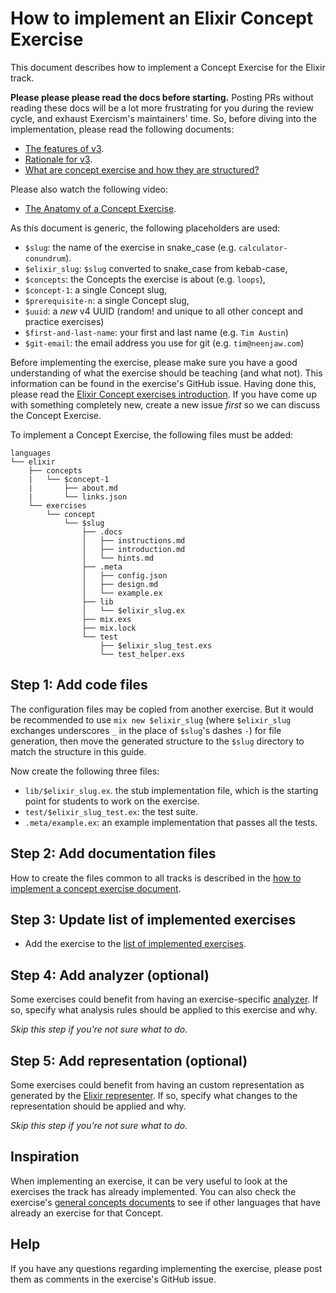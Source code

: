 # How to implement an Elixir Concept Exercise

This document describes how to implement a Concept Exercise for the Elixir track.

**Please please please read the docs before starting.** Posting PRs without reading these docs will be a lot more frustrating for you during the review cycle, and exhaust Exercism's maintainers' time. So, before diving into the implementation, please read the following documents:

- [The features of v3][docs-features-of-v3].
- [Rationale for v3][docs-rationale-for-v3].
- [What are concept exercise and how they are structured?][docs-concept-exercises]

Please also watch the following video:

- [The Anatomy of a Concept Exercise][anatomy-of-a-concept-exercise].

As this document is generic, the following placeholders are used:

- `$slug`: the name of the exercise in snake_case (e.g. `calculator-conundrum`).
- `$elixir_slug`: `$slug` converted to snake_case from kebab-case,
- `$concepts`: the Concepts the exercise is about (e.g. `loops`),
- `$concept-1`: a single Concept slug,
- `$prerequisite-n`: a single Concept slug,
- `$uuid`: a _new_ v4 UUID (random! and unique to all other concept and practice exercises)
- `$first-and-last-name`: your first and last name (e.g. `Tim Austin`)
- `$git-email`: the email address you use for git (e.g. `tim@neenjaw.com`)

Before implementing the exercise, please make sure you have a good understanding of what the exercise should be teaching (and what not). This information can be found in the exercise's GitHub issue. Having done this, please read the [Elixir Concept exercises introduction][concept-exercises]. If you have come up with something completely new, create a new issue _first_ so we can discuss the Concept Exercise.

To implement a Concept Exercise, the following files must be added:

```text
languages
└── elixir
    ├── concepts
    |   └── $concept-1
    |       ├── about.md
    |       └── links.json
    └── exercises
        └── concept
            └── $slug
                ├── .docs
                │   ├── instructions.md
                │   ├── introduction.md
                │   └── hints.md
                ├── .meta
                │   ├── config.json
                │   ├── design.md
                │   └── example.ex
                ├── lib
                │   └── $elixir_slug.ex
                ├── mix.exs
                ├── mix.lock
                └── test
                    ├── $elixir_slug_test.exs
                    └── test_helper.exs
```

## Step 1: Add code files

The configuration files may be copied from another exercise. But it would be recommended to use `mix new $elixir_slug` (where `$elixir_slug` exchanges underscores `_` in the place of `$slug`'s dashes `-`) for file generation, then move the generated structure to the `$slug` directory to match the structure in this guide.

Now create the following three files:

- `lib/$elixir_slug.ex`. the stub implementation file, which is the starting point for students to work on the exercise.
- `test/$elixir_slug_test.ex`: the test suite.
- `.meta/example.ex`: an example implementation that passes all the tests.

## Step 2: Add documentation files

How to create the files common to all tracks is described in the [how to implement a concept exercise document][how-to-implement-a-concept-exercise].

## Step 3: Update list of implemented exercises

- Add the exercise to the [list of implemented exercises][implemented-exercises].

## Step 4: Add analyzer (optional)

Some exercises could benefit from having an exercise-specific [analyzer][analyzer]. If so, specify what analysis rules should be applied to this exercise and why.

_Skip this step if you're not sure what to do._

## Step 5: Add representation (optional)

Some exercises could benefit from having an custom representation as generated by the [Elixir representer][representer]. If so, specify what changes to the representation should be applied and why.

_Skip this step if you're not sure what to do._

## Inspiration

When implementing an exercise, it can be very useful to look at the exercises the track has already implemented. You can also check the exercise's [general concepts documents][reference] to see if other languages that have already an exercise for that Concept.

## Help

If you have any questions regarding implementing the exercise, please post them as comments in the exercise's GitHub issue.

[analyzer]: https://github.com/exercism/elixir-analyzer
[representer]: https://github.com/exercism/elixir-representer
[concept-exercises]: ../exercises/concept/README.md
[how-to-implement-a-concept-exercise]: ../../../docs/maintainers/generic-how-to-implement-a-concept-exercise.md
[docs-concept-exercises]: ../../../docs/concept-exercises.md
[docs-rationale-for-v3]: ../../../docs/rationale-for-v3.md
[docs-features-of-v3]: ../../../docs/features-of-v3.md
[anatomy-of-a-concept-exercise]: https://www.youtube.com/watch?v=gkbBqd7hPrA
[reference]: ../../../reference/README.md
[config-json]: https://github.com/exercism/v3/blob/master/docs/concept-exercises.md#metaconfigjson
[implemented-exercises]: ../exercises/concept/README.md#implemented-exercises
